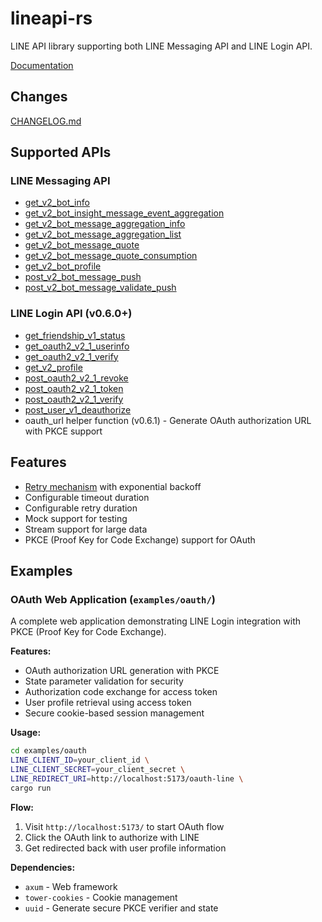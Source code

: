 # lineapi-rs

LINE API library supporting both LINE Messaging API and LINE Login API.

[Documentation](https://docs.rs/lineapi)

## Changes
[CHANGELOG.md](https://github.com/aoyagikouhei/lineapi-rs/blob/main/CHANGELOG.md)

## Supported APIs

### LINE Messaging API
- [get_v2_bot_info](https://developers.line.biz/ja/reference/messaging-api/#get-bot-info)
- [get_v2_bot_insight_message_event_aggregation](https://developers.line.biz/ja/reference/messaging-api/#get-statistics-per-unit)
- [get_v2_bot_message_aggregation_info](https://developers.line.biz/ja/reference/messaging-api/#get-the-number-of-unit-name-types-assigned-during-this-month)
- [get_v2_bot_message_aggregation_list](https://developers.line.biz/ja/reference/messaging-api/#get-a-list-of-unit-names-assigned-during-this-month)
- [get_v2_bot_message_quote](https://developers.line.biz/ja/reference/messaging-api/#get-quota)
- [get_v2_bot_message_quote_consumption](https://developers.line.biz/ja/reference/messaging-api/#get-consumption)
- [get_v2_bot_profile](https://developers.line.biz/ja/reference/messaging-api/#get-profile)
- [post_v2_bot_message_push](https://developers.line.biz/ja/reference/messaging-api/#send-push-message)
- [post_v2_bot_message_validate_push](https://developers.line.biz/ja/reference/messaging-api/#validate-message-objects-of-push-message)

### LINE Login API (v0.6.0+)
- [get_friendship_v1_status](https://developers.line.biz/ja/reference/line-login/#get-friendship-status)
- [get_oauth2_v2_1_userinfo](https://developers.line.biz/ja/reference/line-login/#userinfo)
- [get_oauth2_v2_1_verify](https://developers.line.biz/ja/reference/line-login/#verify-access-token)
- [get_v2_profile](https://developers.line.biz/ja/reference/line-login/#get-user-profile)
- [post_oauth2_v2_1_revoke](https://developers.line.biz/ja/reference/line-login/#revoke-access-token)
- [post_oauth2_v2_1_token](https://developers.line.biz/ja/reference/line-login/#issue-access-token)
- [post_oauth2_v2_1_verify](https://developers.line.biz/ja/reference/line-login/#verify-id-token)
- [post_user_v1_deauthorize](https://developers.line.biz/ja/reference/line-login/#revoke-channelaccess-token-v2-1)
- oauth_url helper function (v0.6.1) - Generate OAuth authorization URL with PKCE support

## Features
- [Retry mechanism](https://developers.line.biz/ja/docs/messaging-api/retrying-api-request/#flow-of-api-request-retry) with exponential backoff
- Configurable timeout duration
- Configurable retry duration
- Mock support for testing
- Stream support for large data
- PKCE (Proof Key for Code Exchange) support for OAuth

## Examples

### OAuth Web Application (`examples/oauth/`)
A complete web application demonstrating LINE Login integration with PKCE (Proof Key for Code Exchange).

**Features:**
- OAuth authorization URL generation with PKCE
- State parameter validation for security
- Authorization code exchange for access token
- User profile retrieval using access token
- Secure cookie-based session management

**Usage:**
```bash
cd examples/oauth
LINE_CLIENT_ID=your_client_id \
LINE_CLIENT_SECRET=your_client_secret \
LINE_REDIRECT_URI=http://localhost:5173/oauth-line \
cargo run
```

**Flow:**
1. Visit `http://localhost:5173/` to start OAuth flow
2. Click the OAuth link to authorize with LINE
3. Get redirected back with user profile information

**Dependencies:**
- `axum` - Web framework
- `tower-cookies` - Cookie management
- `uuid` - Generate secure PKCE verifier and state